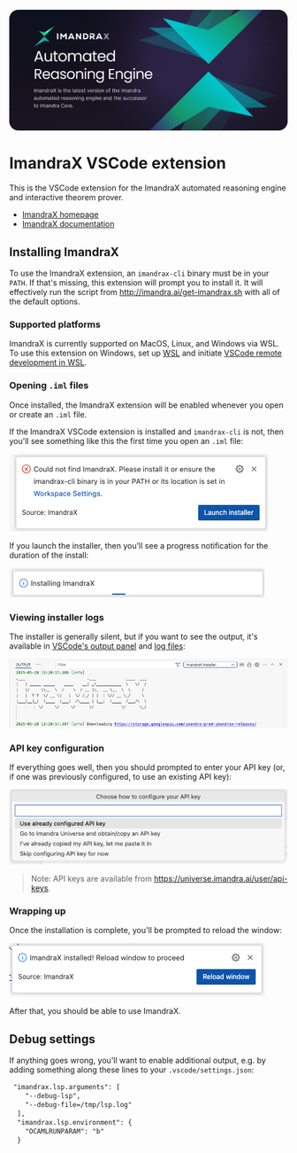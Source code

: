 ![ImandraX](assets/readme/dark/main.png)

# ImandraX VSCode extension

This is the VSCode extension for the ImandraX automated reasoning engine and interactive theorem prover. 

* [ImandraX homepage](https://www.imandra.ai/core)
* [ImandraX documentation](https://docs.imandra.ai/imandrax/)

## Installing ImandraX

To use the ImandraX extension, an `imandrax-cli` binary must be in your `PATH`. If that's
missing, this extension will prompt you to install it. It will effectively run the script from
http://imandra.ai/get-imandrax.sh with all of the default options.

### Supported platforms

ImandraX is currently supported on MacOS, Linux, and Windows via WSL.
To use this extension on Windows, set up [WSL](https://learn.microsoft.com/en-us/windows/wsl/)
and initiate [VSCode remote development in WSL](https://code.visualstudio.com/docs/remote/wsl-tutorial).

### Opening `.iml` files

Once installed, the ImandraX extension will be enabled whenever you open or create an `.iml` file.

If the ImandraX VSCode extension is installed and `imandrax-cli` is not, then you'll
see something like this the first time you open an `.iml` file:

<picture>
  <source srcset="assets/readme/dark/installer-prompt.png" media="(prefers-color-scheme: dark)">
  <source srcset="assets/readme/light/installer-prompt.png" media="(prefers-color-scheme: light)">
  <img src="assets/readme/light/installer-prompt.png" alt="ImandraX">
</picture>

If you launch the installer, then you'll see a progress notification for the duration of the
install:

<picture>
  <source srcset="assets/readme/dark/progress-notification.png" media="(prefers-color-scheme: dark)">
  <source srcset="assets/readme/light/progress-notification.png" media="(prefers-color-scheme: light)">
  <img src="assets/readme/light/progress-notification.png" alt="ImandraX">
</picture>

### Viewing installer logs

The installer is generally silent, but if you want to see the output, it's available
in [VSCode's output panel](https://code.visualstudio.com/api/extension-capabilities/common-capabilities#output-channel)
and [log files](https://code.visualstudio.com/updates/v1_20#_extension-logging):

<picture>
  <source srcset="assets/readme/dark/log-view.png" media="(prefers-color-scheme: dark)">
  <source srcset="assets/readme/light/log-view.png" media="(prefers-color-scheme: light)">
  <img src="assets/readme/light/log-view.png" alt="ImandraX">
</picture>

### API key configuration

If everything goes well, then you should prompted to enter your API key
(or, if one was previously configured, to use an existing API key):

<picture>
  <source srcset="assets/readme/dark/api-key-prompt.png" media="(prefers-color-scheme: dark)">
  <source srcset="assets/readme/light/api-key-prompt.png" media="(prefers-color-scheme: light)">
  <img src="assets/readme/light/api-key-prompt.png" alt="ImandraX">
</picture>

> Note: API keys are available from https://universe.imandra.ai/user/api-keys.

### Wrapping up

Once the installation is complete, you'll be prompted to reload the window:

<picture>
  <source srcset="assets/readme/dark/done.png" media="(prefers-color-scheme: dark)">
  <source srcset="assets/readme/light/done.png" media="(prefers-color-scheme: light)">
  <img src="assets/readme/light/done.png" alt="ImandraX">
</picture>

After that, you should be able to use ImandraX.

## Debug settings

If anything goes wrong, you'll want to enable additional output, e.g. by adding
something along these lines to your `.vscode/settings.json`:

```
 "imandrax.lsp.arguments": [
    "--debug-lsp",
    "--debug-file=/tmp/lsp.log"
  ],
  "imandrax.lsp.environment": {
    "OCAMLRUNPARAM": "b"
  }
```
